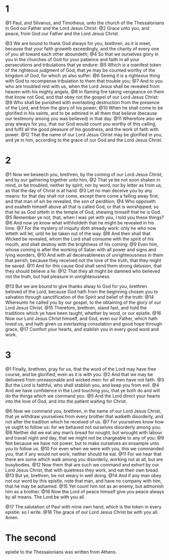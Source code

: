 # 1 
@1 Paul, and Silvanus, and Timotheus, unto the church of the Thessalonians in God our Father and the Lord Jesus Christ: 
@2 Grace unto you, and peace, from God our Father and the Lord Jesus Christ. 

@3 We are bound to thank God always for you, brethren, as it is meet, because that your faith groweth exceedingly, and the charity of every one of you all toward each other aboundeth; 
@4 So that we ourselves glory in you in the churches of God for your patience and faith in all your persecutions and tribulations that ye endure: 
@5 Which is a manifest token of the righteous judgment of God, that ye may be counted worthy of the kingdom of God, for which ye also suffer: 
@6 Seeing it is a righteous thing with God to recompense tribulation to them that trouble you; 
@7 And to you who are troubled rest with us, when the Lord Jesus shall be revealed from heaven with his mighty angels, 
@8 In flaming fire taking vengeance on them that know not God, and that obey not the gospel of our Lord Jesus Christ: 
@9 Who shall be punished with everlasting destruction from the presence of the Lord, and from the glory of his power; 
@10 When he shall come to be glorified in his saints, and to be admired in all them that believe (because our testimony among you was believed) in that day. 
@11 Wherefore also we pray always for you, that our God would count you worthy of this calling, and fulfil all the good pleasure of his goodness, and the work of faith with power: 
@12 That the name of our Lord Jesus Christ may be glorified in you, and ye in him, according to the grace of our God and the Lord Jesus Christ. 

# 2 
@1 Now we beseech you, brethren, by the coming of our Lord Jesus Christ, and by our gathering together unto him, 
@2 That ye be not soon shaken in mind, or be troubled, neither by spirit, nor by word, nor by letter as from us, as that the day of Christ is at hand. 
@3 Let no man deceive you by any means: for that day shall not come, except there come a falling away first, and that man of sin be revealed, the son of perdition; 
@4 Who opposeth and exalteth himself above all that is called God, or that is worshipped; so that he as God sitteth in the temple of God, shewing himself that he is God. 
@5 Remember ye not, that, when I was yet with you, I told you these things? 
@6 And now ye know what withholdeth that he might be revealed in his time. 
@7 For the mystery of iniquity doth already work: only he who now letteth will let, until he be taken out of the way. 
@8 And then shall that Wicked be revealed, whom the Lord shall consume with the spirit of his mouth, and shall destroy with the brightness of his coming: 
@9 Even him, whose coming is after the working of Satan with all power and signs and lying wonders, 
@10 And with all deceivableness of unrighteousness in them that perish; because they received not the love of the truth, that they might be saved. 
@11 And for this cause God shall send them strong delusion, that they should believe a lie: 
@12 That they all might be damned who believed not the truth, but had pleasure in unrighteousness. 

@13 But we are bound to give thanks alway to God for you, brethren beloved of the Lord, because God hath from the beginning chosen you to salvation through sanctification of the Spirit and belief of the truth: 
@14 Whereunto he called you by our gospel, to the obtaining of the glory of our Lord Jesus Christ. 
@15 Therefore, brethren, stand fast, and hold the traditions which ye have been taught, whether by word, or our epistle. 
@16 Now our Lord Jesus Christ himself, and God, even our Father, which hath loved us, and hath given us everlasting consolation and good hope through grace, 
@17 Comfort your hearts, and stablish you in every good word and work. 

# 3 
@1 Finally, brethren, pray for us, that the word of the Lord may have free course, and be glorified, even as it is with you: 
@2 And that we may be delivered from unreasonable and wicked men: for all men have not faith. 
@3 But the Lord is faithful, who shall stablish you, and keep you from evil. 
@4 And we have confidence in the Lord touching you, that ye both do and will do the things which we command you. 
@5 And the Lord direct your hearts into the love of God, and into the patient waiting for Christ. 

@6 Now we command you, brethren, in the name of our Lord Jesus Christ, that ye withdraw yourselves from every brother that walketh disorderly, and not after the tradition which he received of us. 
@7 For yourselves know how ye ought to follow us: for we behaved not ourselves disorderly among you; 
@8 Neither did we eat any man’s bread for nought; but wrought with labour and travail night and day, that we might not be chargeable to any of you: 
@9 Not because we have not power, but to make ourselves an ensample unto you to follow us. 
@10 For even when we were with you, this we commanded you, that if any would not work, neither should he eat. 
@11 For we hear that there are some which walk among you disorderly, working not at all, but are busybodies. 
@12 Now them that are such we command and exhort by our Lord Jesus Christ, that with quietness they work, and eat their own bread. 
@13 But ye, brethren, be not weary in well doing. 
@14 And if any man obey not our word by this epistle, note that man, and have no company with him, that he may be ashamed. 
@15 Yet count him not as an enemy, but admonish him as a brother. 
@16 Now the Lord of peace himself give you peace always by all means. The Lord be with you all. 

@17 The salutation of Paul with mine own hand, which is the token in every epistle: so I write. 
@18 The grace of our Lord Jesus Christ be with you all. Amen. 
#
# The second
epistle to the Thessalonians was written from Athens. 